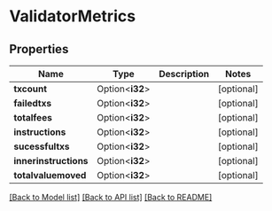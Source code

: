 # ValidatorMetrics

## Properties

Name | Type | Description | Notes
------------ | ------------- | ------------- | -------------
**txcount** | Option<**i32**> |  | [optional]
**failedtxs** | Option<**i32**> |  | [optional]
**totalfees** | Option<**i32**> |  | [optional]
**instructions** | Option<**i32**> |  | [optional]
**sucessfultxs** | Option<**i32**> |  | [optional]
**innerinstructions** | Option<**i32**> |  | [optional]
**totalvaluemoved** | Option<**i32**> |  | [optional]

[[Back to Model list]](../solanabeach_api.wiki/Home.md#documentation-for-models) [[Back to API list]](../solanabeach_api.wiki/Home.md#documentation-for-api-endpoints) [[Back to README]](../solanabeach_api.wiki/Home.md)


